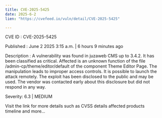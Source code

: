 ```yaml
---
title: CVE-2025-5425
date: 2025-6-2
lien: "https://cvefeed.io/vuln/detail/CVE-2025-5425"

---
```


CVE ID : CVE-2025-5425

Published :  June 2
2025
3:15 a.m. | 6 hours
9 minutes ago

Description : A vulnerability was found in juzaweb CMS up to 3.4.2. It has been classified as critical. Affected is an unknown function of the file /admin-cp/theme/editor/default of the component Theme Editor Page. The manipulation leads to improper access controls. It is possible to launch the attack remotely. The exploit has been disclosed to the public and may be used. The vendor was contacted early about this disclosure but did not respond in any way.

Severity: 6.3 | MEDIUM

Visit the link for more details
such as CVSS details
affected products
timeline
and more...
